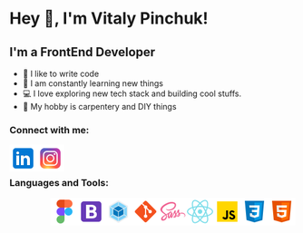# Hey 👋, I'm Vitaly Pinchuk!

## I'm a FrontEnd Developer
- 💪 I like to write code
- 🥅 I am constantly learning new things
- 💻 I love exploring new tech stack and building cool stuffs.
- :hammer:   My hobby is carpentery and DIY things

### Connect with me:
[<img align="left" alt="Pinchuk Vitaly| LinkedIn" width="48px" src="https://github.com/PinchukVA/PinchukVA/blob/main/img/linkid.png" />][linkedin]
[<img align="left" alt="Pinchuk Vitaly | Instagram" width="48px" src="https://github.com/PinchukVA/PinchukVA/blob/main/img/insta.png" />][instagram]

<br />
<br />

### Languages and Tools:
<img align="right" alt="HTML5" width="48px" src="https://github.com/PinchukVA/PinchukVA/blob/main/img/html5.png" />
<img align="right" alt="CSS3" width="48px" src="https://github.com/PinchukVA/PinchukVA/blob/main/img/css3.png" />
<img align="right" alt="JavaScript" width="48px" src="https://github.com/PinchukVA/PinchukVA/blob/main/img/js.png" />
<img align="right" alt="React JS" width="48px" src="https://github.com/PinchukVA/PinchukVA/blob/main/img/react.png" />
<img align="right" alt="SASS" width="48px" src="https://github.com/PinchukVA/PinchukVA/blob/main/img/sass.png" />
<img align="right" alt="Git" width="48px" src="https://github.com/PinchukVA/PinchukVA/blob/main/img/git.png" />
<img align="right" alt="Webpack" width="48px" src="https://github.com/PinchukVA/PinchukVA/blob/main/img/webpack.png" />
<img align="right" alt="Bootstrap" width="48px" src="https://github.com/PinchukVA/PinchukVA/blob/main/img/bootstrap.png" />
<img align="right" alt="Figma" width="48px" src="https://github.com/PinchukVA/PinchukVA/blob/main/img/icons8-figma-48.png" />



<br />

[linkedin]: https://www.linkedin.com/in/vitaly-pinchuk-845182200/
[instagram]: https://www.instagram.com/pinch.uk/
